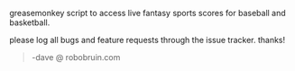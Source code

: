 greasemonkey script to access live fantasy sports scores for baseball and basketball.

please log all bugs and feature requests through the issue tracker. thanks!


> -dave @ robobruin.com


